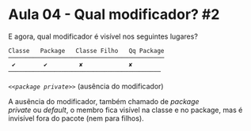 # Aula 04 - Qual modificador? #2

E agora, qual modificador é visível nos seguintes lugares?

```
Classe   Package   Classe Filho   Qq Package
────────────────────────────────────────────
 ✔        ✔         ✘             ✘
───────────────────────────────────────────
```

*`<<package private>>`* (ausência do modificador)

A ausência do modificador, também chamado de *package private* ou *default*, o membro fica visível na classe e no package, mas é invisível fora do pacote (nem para filhos).